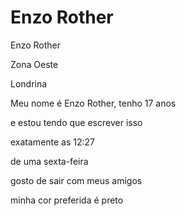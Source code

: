 <h1>Enzo Rother</h1>
<p>Enzo Rother</em></p>
<p></em>Zona Oeste</em></p
<p></em>Londrina</em></p>





<p>Meu nome é Enzo Rother, tenho 17 anos
<p>e estou tendo que escrever isso
<p>exatamente as </strong>12:27</strong><p>
<p>de uma sexta-feira<p> 
<p>gosto de sair com meus amigos<p>  
<p>minha cor preferida é preto<p>
